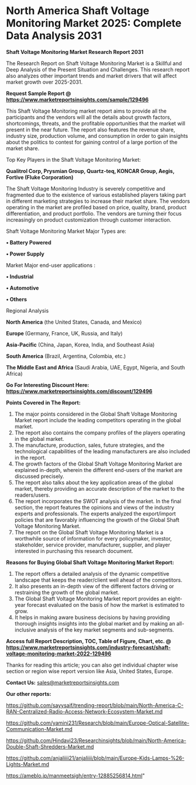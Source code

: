 # North America Shaft Voltage Monitoring Market 2025: Complete Data Analysis 2031

<strong>Shaft Voltage Monitoring Market Research Report 2031</strong>

The Research Report on Shaft Voltage Monitoring Market is a Skillful and Deep Analysis of the Present Situation and Challenges. This research report also analyzes other important trends and market drivers that will affect market growth over 2025-2031.

<strong>Request Sample Report @ <a href=https://www.marketreportsinsights.com/sample/129496>https://www.marketreportsinsights.com/sample/129496</a></strong>

This Shaft Voltage Monitoring market report aims to provide all the participants and the vendors will all the details about growth factors, shortcomings, threats, and the profitable opportunities that the market will present in the near future. The report also features the revenue share, industry size, production volume, and consumption in order to gain insights about the politics to contest for gaining control of a large portion of the market share.

Top Key Players in the Shaft Voltage Monitoring Market:

<strong>Qualitrol Corp, Prysmian Group, Quartz-teq, KONCAR Group, Aegis, Fortive (Fluke Corporation)</strong>

The Shaft Voltage Monitoring Industry is severely competitive and fragmented due to the existence of various established players taking part in different marketing strategies to increase their market share. The vendors operating in the market are profiled based on price, quality, brand, product differentiation, and product portfolio. The vendors are turning their focus increasingly on product customization through customer interaction.

Shaft Voltage Monitoring Market Major Types are:

<strong>• Battery Powered

• Power Supply</strong>

Market Major end-user applications :

<strong>• Industrial

• Automotive

• Others</strong>

Regional Analysis

</u><strong><b>North America</b></strong> (the United States, Canada, and Mexico)

<strong><b>Europe </b></strong>(Germany, France, UK, Russia, and Italy)

<strong><b>Asia-Pacific</b></strong> (China, Japan, Korea, India, and Southeast Asia)

<strong><b>South America</b></strong> (Brazil, Argentina, Colombia, etc.)

<strong><b>The Middle East and Africa</b></strong> (Saudi Arabia, UAE, Egypt, Nigeria, and South Africa)

<strong>Go For Interesting Discount Here: <a href=https://www.marketreportsinsights.com/discount/129496>https://www.marketreportsinsights.com/discount/129496</a></strong>

<strong>Points Covered in The Report:</strong>
<ol>
  <li>The major points considered in the Global Shaft Voltage Monitoring Market report include the leading competitors operating in the global market.</li>
  <li>The report also contains the company profiles of the players operating in the global market.</li>
  <li>The manufacture, production, sales, future strategies, and the technological capabilities of the leading manufacturers are also included in the report.</li>
  <li>The growth factors of the Global Shaft Voltage Monitoring Market are explained in-depth, wherein the different end-users of the market are discussed precisely.</li>
  <li>The report also talks about the key application areas of the global market, thereby providing an accurate description of the market to the readers/users.</li>
  <li>The report incorporates the SWOT analysis of the market. In the final section, the report features the opinions and views of the industry experts and professionals. The experts analyzed the export/import policies that are favorably influencing the growth of the Global Shaft Voltage Monitoring Market.</li>
  <li>The report on the Global Shaft Voltage Monitoring Market is a worthwhile source of information for every policymaker, investor, stakeholder, service provider, manufacturer, supplier, and player interested in purchasing this research document.</li>
</ol>
<strong>Reasons for Buying Global Shaft Voltage Monitoring Market Report:</strong>

<ol>
  <li>The report offers a detailed analysis of the dynamic competitive landscape that keeps the reader/client well ahead of the competitors.</li>
  <li>It also presents an in-depth view of the different factors driving or restraining the growth of the global market.</li>
  <li>The Global Shaft Voltage Monitoring Market report provides an eight-year forecast evaluated on the basis of how the market is estimated to grow.</li>
  <li>It helps in making aware business decisions by having providing thorough insights insights into the global market and by making an all-inclusive analysis of the key market segments and sub-segments.</li>
</ol>
<strong>Access full Report Description, TOC, Table of Figure, Chart, etc. @ <a href=https://www.marketreportsinsights.com/industry-forecast/shaft-voltage-monitoring-market-2022-129496>https://www.marketreportsinsights.com/industry-forecast/shaft-voltage-monitoring-market-2022-129496</a></strong>


Thanks for reading this article; you can also get individual chapter wise section or region wise report version like Asia, United States, Europe.

<strong>Contact Us:</strong>
sales@marketreportsinsights.com

<strong>Our other reports:</strong>

<a href=https://github.com/sayysaif/trending-report/blob/main/North-America-C-RAN-Centralized-Radio-Access-Network-Ecosystem-Market.md>https://github.com/sayysaif/trending-report/blob/main/North-America-C-RAN-Centralized-Radio-Access-Network-Ecosystem-Market.md</a>

<a href=https://github.com/yamini231/Research/blob/main/Europe-Optical-Satellite-Communication-Market.md>https://github.com/yamini231/Research/blob/main/Europe-Optical-Satellite-Communication-Market.md</a>

<a href=https://github.com/Hindavi23/Researchinsights/blob/main/North-America-Double-Shaft-Shredders-Market.md>https://github.com/Hindavi23/Researchinsights/blob/main/North-America-Double-Shaft-Shredders-Market.md</a>

<a href=https://github.com/anjaliiii21/anjaliiii/blob/main/Europe-Kids-Lamps-%26-Lights-Market.md>https://github.com/anjaliiii21/anjaliiii/blob/main/Europe-Kids-Lamps-%26-Lights-Market.md</a>

<a href=https://ameblo.jp/manmeetsigh/entry-12885256814.html>https://ameblo.jp/manmeetsigh/entry-12885256814.html</a>"
